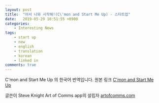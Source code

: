 ```yaml
---
layout: post
title:  "어서 나와 시작해!(C\'mon and Start Me Up) - 스타트업"
date:   2019-05-29 10:51:55 +0900
categories:
    - Interesting News
tags:
    - start up
    - new
    - english
    - translation
    - korean
    - linked in
comments: true
---
```


C'mon and Start Me Up 의 한국어 번역입니다.
원본 링크 [C'mon and Start Me Up][기사 원본]

글쓴이
Steve Knight
Art of Comms app의 설립자
<a href="artofcomms.com">artofcomms.com</a>



[기사 원본]: https://www.linkedin.com/pulse/cmon-start-me-up-steve-knight/?trk=eml-email_feed_ecosystem_digest_01-recommended_articles-6-Unknown&midToken=AQHDdVsUNBVb4g&fromEmail=fromEmail&ut=2BoQnc-JmjvUM1
